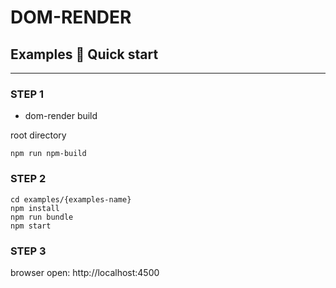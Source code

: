 DOM-RENDER
===
## Examples 🚀 Quick start

--- 

### STEP 1
* dom-render build

root directory
```shell
npm run npm-build
```


### STEP 2
```shell
cd examples/{examples-name}
npm install
npm run bundle
npm start
```

### STEP 3
browser open: http://localhost:4500
